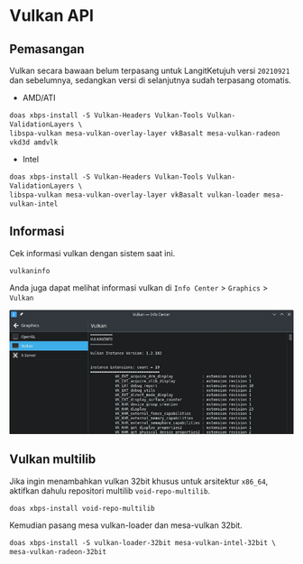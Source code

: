 # Vulkan API

## Pemasangan

Vulkan secara bawaan belum terpasang untuk LangitKetujuh versi `20210921` dan sebelumnya, sedangkan versi di selanjutnya sudah terpasang otomatis.

  - AMD/ATI

  ```
  doas xbps-install -S Vulkan-Headers Vulkan-Tools Vulkan-ValidationLayers \
  libspa-vulkan mesa-vulkan-overlay-layer vkBasalt mesa-vulkan-radeon vkd3d amdvlk
  ```

  - Intel

  ```
  doas xbps-install -S Vulkan-Headers Vulkan-Tools Vulkan-ValidationLayers \
  libspa-vulkan mesa-vulkan-overlay-layer vkBasalt vulkan-loader mesa-vulkan-intel
  ```

## Informasi

Cek informasi vulkan dengan sistem saat ini.

```
vulkaninfo
```

Anda juga dapat melihat informasi vulkan di `Info Center` > `Graphics` > `Vulkan`

![Vulkan Info Center LangitKetujuh OS](../../../media/image/vulkan-info-center-langitketujuh-id.webp)

## Vulkan multilib

Jika ingin menambahkan vulkan 32bit khusus untuk arsitektur `x86_64`, aktifkan dahulu repositori multilib `void-repo-multilib`.

```
doas xbps-install void-repo-multilib
```

Kemudian pasang mesa vulkan-loader dan mesa-vulkan 32bit.

```
doas xbps-install -S vulkan-loader-32bit mesa-vulkan-intel-32bit \
mesa-vulkan-radeon-32bit
```
